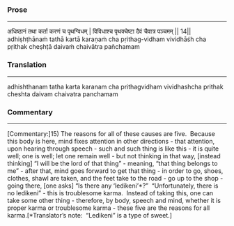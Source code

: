 ### Prose 
 --- 
अधिष्ठानं तथा कर्ता करणं च पृथग्विधम् |
विविधाश्च पृथक्चेष्टा दैवं चैवात्र पञ्चमम् || 14||
adhiṣhṭhānaṁ tathā kartā karaṇaṁ cha pṛithag-vidham
vividhāśh cha pṛithak cheṣhṭā daivaṁ chaivātra pañchamam

### Translation 
 --- 
adhishthanam tatha karta karanam cha prithagvidham vividhashcha prithak cheshta daivam chaivatra panchamam

### Commentary 
 --- 
[Commentary:]15) The reasons for all of these causes are five.  Because this body is here, mind fixes attention in other directions - that attention, upon hearing through speech - such and such thing is like this - it is quite well; one is well; let one remain well - but not thinking in that way, [instead thinking] “I will be the lord of that thing” - meaning, “that thing belongs to me” - after that, mind goes forward to get that thing - in order to go, shoes, clothes, shawl are taken, and the feet take to the road - go up to the shop - going there, [one asks] “Is there any ‘ledikeni’*?”  “Unfortunately, there is no ledikeni” - this is troublesome karma.  Instead of taking this, one can take some other thing - therefore, by body, speech and mind, whether it is proper karma or troublesome karma - these five are the reasons for all karma.[*Translator’s note:  “Ledikeni” is a type of sweet.]